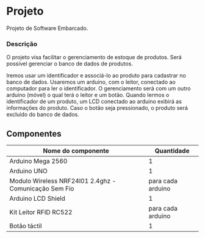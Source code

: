 # Projeto
Projeto de Software Embarcado.

### Descrição

O projeto visa facilitar o gerenciamento de estoque de produtos. Será possível gerenciar o banco de dados de produtos.

Iremos usar um identificador e associá-lo ao produto para cadastrar no banco de dados.
Usaremos um arduino, com o leitor, conectado ao computador para ler o identificador.
O gerenciamento será com um outro arduino (móvel) o qual terá o leitor e um botão. Quando lermos o identificador de um produto, um LCD conectado ao arduino exibirá
as informações do produto. Caso o botão seja pressionado, o produto será excluído do banco de dados.


## Componentes


| **Nome do componente**                | **Quantidade** |
| -------------------------------- | ------------- |
| Arduino Mega 2560                                      | 1 |
| Arduino UNO                                            | 1 |
| Modulo Wireless NRF24l01 2.4ghz - Comunicação Sem Fio  |  para cada arduino |
| Arduino LCD Shield                                     | 1 |
| Kit Leitor RFID RC522                                  | para cada arduino |
| Botão táctil                                           | 1 |